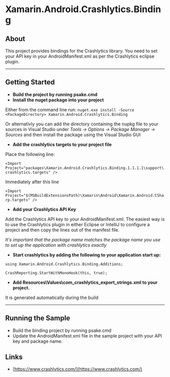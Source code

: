# Xamarin.Android.Crashlytics.Binding #

## About ##

This project provides bindings for the Crashlytics library. You need to set your API key in your AndroidManifest.xml as per the Crashlytics eclipse plugin. 

---

## Getting Started ##

* **Build the project by running psake.cmd**
* **Install the nuget package into your project**

Either from the command line run:
`nuget.exe install -Source <PackageDirectory> Xamarin.Android.Crashlytics.Binding`

Or alternativly you can add the directory containing the nupkg file to your sources in Visual Studio under *Tools -> Options -> Package Manager -> Sources* and then install the package using the Visual Studio GUI

* **Add the crashlytics targets to your project file**

Place the following line:

`<Import Project="packages\Xamarin.Android.Crashlytics.Binding.1.1.1.1\support\crashlytics.targets" />`

Immediately after this line

`<Import Project="$(MSBuildExtensionsPath)\Xamarin\Android\Xamarin.Android.CSharp.targets" />`

* **Add your Crashlytics API Key**

Add the Crashlytics API key to your AndroidManifest.xml. The easiest way is to use the Crashlytics plugin in either Eclipse or IntelliJ to configure a project and then copy the lines out of the manifest file.

*It's important that the package name matches the package name you use to set up the application with crashlytics exactly*

* **Start crashlytics by adding the following to your application start up:**

`using Xamarin.Android.Crashlytics.Binding.Additions;`

`CrashReporting.StartWithMonoHook(this, true);`

* **Add Resources\Values\com_crashlytics_export_strings.xml to your project.**

It is generated automatically during the build


---

## Running the Sample ##

* Build the binding project by running psake.cmd
* Update the AndroidManifest.xml file in the sample project with your API key and package name.

## Links ##
* [https://www.crashlytics.com/](https://www.crashlytics.com/)